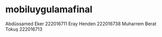# mobiluygulamafinal
Abdüssamed Eker 222016711 
Eray Henden 222016738
Muharrem Berat Tokuş 222016713
